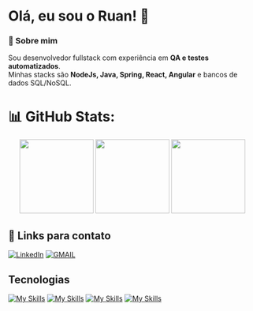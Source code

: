 # Olá, eu sou o Ruan! 👋


### 🚀 Sobre mim  
Sou desenvolvedor fullstack com experiência em **QA e testes automatizados**.  
Minhas stacks são **NodeJs, Java, Spring, React, Angular** e bancos de dados SQL/NoSQL.  


# 📊 GitHub Stats:
<div align="center">
  <img src="https://github-readme-stats.vercel.app/api?username=RuanVSouza&theme=tokyonight&show_icons=true&hide_border=false&count_private=true" height="150"/>
  <img src="https://github-readme-streak-stats.herokuapp.com/?user=RuanVSouza&theme=tokyonight&hide_border=false" height="150"/>
  <img src="https://github-readme-stats.vercel.app/api/top-langs/?username=RuanVSouza&theme=tokyonight&show_icons=true&hide_border=false&layout=compact" height="150"/>
</div>

## 🔗 Links para contato
[![LinkedIn](https://img.shields.io/badge/LinkedIn-0077B5?style=for-the-badge&logo=linkedin&logoColor=white)](https://www.linkedin.com/in/ruanvsouza1/) 
[![GMAIL](https://img.shields.io/badge/Gmail-D14836?style=for-the-badge&logo=gmail&logoColor=white)](https://mail.google.com/mail/u/0/?tab=rm#inbox?compose=CllgCJvmZZpvQGQBdRPhMVnCNkcxfQQhzVrXmKjGmZPBjdNNrrQDPzXrVgfFBqhlpRBQfdTdwCg)


## Tecnologias
[![My Skills](https://skillicons.dev/icons?i=react,angular,tailwind,html,css)](https://skillicons.dev)
[![My Skills](https://skillicons.dev/icons?i=nodejs,express,spring,javascript,java)](https://skillicons.dev)
[![My Skills](https://skillicons.dev/icons?i=cypress,selenium,javascript,python,java)](https://skillicons.dev)
[![My Skills](https://skillicons.dev/icons?i=postgresql,mongodb,docker,git,github,gitlab)](https://skillicons.dev)





